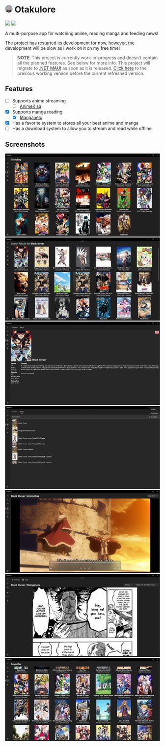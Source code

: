 # <img src="./.github/icon.png" width="24"/> Otakulore

[![](https://img.shields.io/badge/Powered%20By-.NET-blue?logo=microsoft&style=flat-square)](https://dotnet.microsoft.com)
[![](https://img.shields.io/badge/Made%20With-Visual%20Studio-blue?logo=visual-studio&style=flat-square)](https://visualstudio.microsoft.com)

A multi-purpose app for watching anime, reading manga and feeding news!

The project has restarted its development for now, however, the development will be slow as I work on it on my free time!

> **NOTE**: This project is currently work-in-progress and doesn't contain all the planned features. See below for more info. This project will migrate to [.NET MAUI](https://docs.microsoft.com/dotnet/maui/what-is-maui) as soon as it is released. [Click here](https://github.com/dentolos19/Otakulore/tree/ec3786389e8745e9dc521eaa4282886e59b0fdee) to the previous working version before the current refreshed version.

## Features

* [ ] Supports anime streaming
  * [ ] [AnimeKisa](https://animekisa.tv)
* [X] Supports manga reading
  * [X] [Manganelo](https://manganelo.tv)
* [X] Has a favorite system to stores all your best anime and manga
* [ ] Has a download system to allow you to stream and read while offline

## Screenshots

![](./.github/screenshots/0.png)
![](./.github/screenshots/1.png)
![](./.github/screenshots/2.png)
![](./.github/screenshots/3.png)
![](./.github/screenshots/4.png)
![](./.github/screenshots/5.png)
![](./.github/screenshots/6.png)